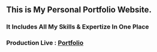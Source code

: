 ## This is My Personal Portfolio Website.
### It Includes All My Skills & Expertize In One Place
### Production Live : [Portfolio](https://shofiqul-portfolio.web.app/)
